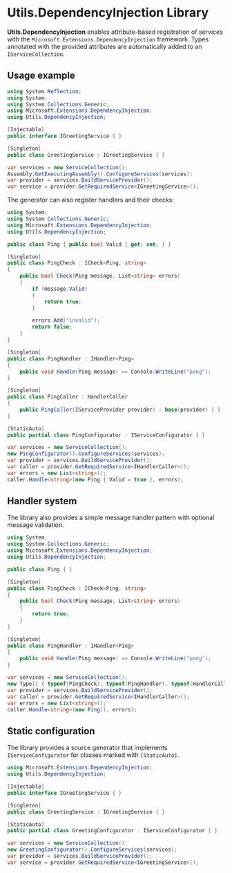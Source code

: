 # Utils.DependencyInjection Library

**Utils.DependencyInjection** enables attribute-based registration of services with
the `Microsoft.Extensions.DependencyInjection` framework. Types annotated with the
provided attributes are automatically added to an `IServiceCollection`.

## Usage example

```csharp
using System.Reflection;
using System;
using System.Collections.Generic;
using Microsoft.Extensions.DependencyInjection;
using Utils.DependencyInjection;

[Injectable]
public interface IGreetingService { }

[Singleton]
public class GreetingService : IGreetingService { }

var services = new ServiceCollection();
Assembly.GetExecutingAssembly().ConfigureServices(services);
var provider = services.BuildServiceProvider();
var service = provider.GetRequiredService<IGreetingService>();
```

The generator can also register handlers and their checks:

```csharp
using System;
using System.Collections.Generic;
using Microsoft.Extensions.DependencyInjection;
using Utils.DependencyInjection;

public class Ping { public bool Valid { get; set; } }

[Singleton]
public class PingCheck : ICheck<Ping, string>
{
    public bool Check(Ping message, List<string> errors)
    {
        if (message.Valid)
        {
            return true;
        }

        errors.Add("invalid");
        return false;
    }
}

[Singleton]
public class PingHandler : IHandler<Ping>
{
    public void Handle(Ping message) => Console.WriteLine("pong");
}

[Singleton]
public class PingCaller : HandlerCaller
{
    public PingCaller(IServiceProvider provider) : base(provider) { }
}

[StaticAuto]
public partial class PingConfigurator : IServiceConfigurator { }

var services = new ServiceCollection();
new PingConfigurator().ConfigureServices(services);
var provider = services.BuildServiceProvider();
var caller = provider.GetRequiredService<IHandlerCaller>();
var errors = new List<string>();
caller.Handle<string>(new Ping { Valid = true }, errors);
```

## Handler system

The library also provides a simple message handler pattern with optional message validation.

```csharp
using System;
using System.Collections.Generic;
using Microsoft.Extensions.DependencyInjection;
using Utils.DependencyInjection;

public class Ping { }

[Singleton]
public class PingCheck : ICheck<Ping, string>
{
    public bool Check(Ping message, List<string> errors)
    {
        return true;
    }
}

[Singleton]
public class PingHandler : IHandler<Ping>
{
    public void Handle(Ping message) => Console.WriteLine("pong");
}

var services = new ServiceCollection();
new Type[] { typeof(PingCheck), typeof(PingHandler), typeof(HandlerCaller) }.ConfigureServices(services);
var provider = services.BuildServiceProvider();
var caller = provider.GetRequiredService<IHandlerCaller>();
var errors = new List<string>();
caller.Handle<string>(new Ping(), errors);
```


## Static configuration

The library provides a source generator that implements <code>IServiceConfigurator</code> for classes marked with <code>[StaticAuto]</code>.

```csharp
using Microsoft.Extensions.DependencyInjection;
using Utils.DependencyInjection;

[Injectable]
public interface IGreetingService { }

[Singleton]
public class GreetingService : IGreetingService { }

[StaticAuto]
public partial class GreetingConfigurator : IServiceConfigurator { }

var services = new ServiceCollection();
new GreetingConfigurator().ConfigureServices(services);
var provider = services.BuildServiceProvider();
var service = provider.GetRequiredService<IGreetingService>();
```
